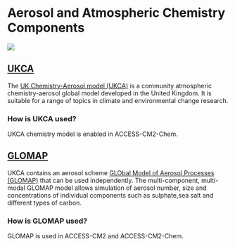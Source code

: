 #  Aerosol and Atmospheric Chemistry Components 

<!-- {% include "call_contribute.md" %} -->

<!-- ![Atmospheric Component Logo](../../assets/component-logos/components-without-titles/ACCESS%20icon%20AEROSOLS.png){align=right width=40%} -->

<img src = "../../../assets/component-logos/component-maps/aerosol-chemistry-component-map.png" class="white-background"></img>

## [UKCA][ukca-wiki]

The [UK Chemistry-Aerosol model (UKCA)][ukca-wiki] is a community atmospheric chemistry-aerosol global model  developed in the United Kingdom. It is suitable for a range of topics in climate and environmental change research.

### How is UKCA used?
UKCA chemistry model is enabled in ACCESS-CM2-Chem.

<!-- 
![Atmospheric Component Logo](../../assets/component-logos/components-without-titles/ACCESS icon ATMOSPHERIC CHEMISTRY.png){align=right width=40%} -->

## [GLOMAP][glomap-wiki]

UKCA contains an aerosol scheme [GLObal Model of Aerosol Processes (GLOMAP)][glomap-wiki] that can be used independently. The multi-component, multi-modal GLOMAP model allows simulation of aerosol number, size and concentrations of individual components such as sulphate,sea salt and different types of carbon.

### How is GLOMAP used?
GLOMAP is used in ACCESS-CM2 and ACCESS-CM2-Chem.

[ukca-wiki]: https://www.ukca.ac.uk/wiki/index.php/UKCA
[glomap-wiki]: https://www.ukca.ac.uk/wiki/index.php/Aerosol_Subproject
